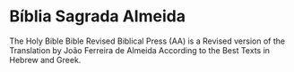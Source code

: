 # Bíblia Sagrada Almeida

The Holy Bible Bible Revised Biblical Press (AA) is a Revised version of the Translation by João Ferreira de Almeida According to the Best Texts in Hebrew and Greek.

